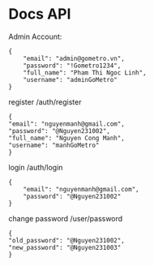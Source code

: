 # Docs API

Admin Account:
```aiignore
{
    "email": "admin@gometro.vn",
    "password": "!Gometro1234",
    "full_name": "Pham Thi Ngoc Linh",
    "username": "adminGoMetro"
}
```

register /auth/register
```
{
"email": "nguyenmanh@gmail.com",
"password": "@Nguyen231002",
"full_name": "Nguyen Cong Manh",
"username": "manhGoMetro"
}
```
login  /auth/login
```
{
    "email": "nguyenmanh@gmail.com",
    "password": "@Nguyen231002"
}
```

change password /user/password
```aiignore
{
"old_password": "@Nguyen231002",
"new_password": "@Nguyen231003"
}
```